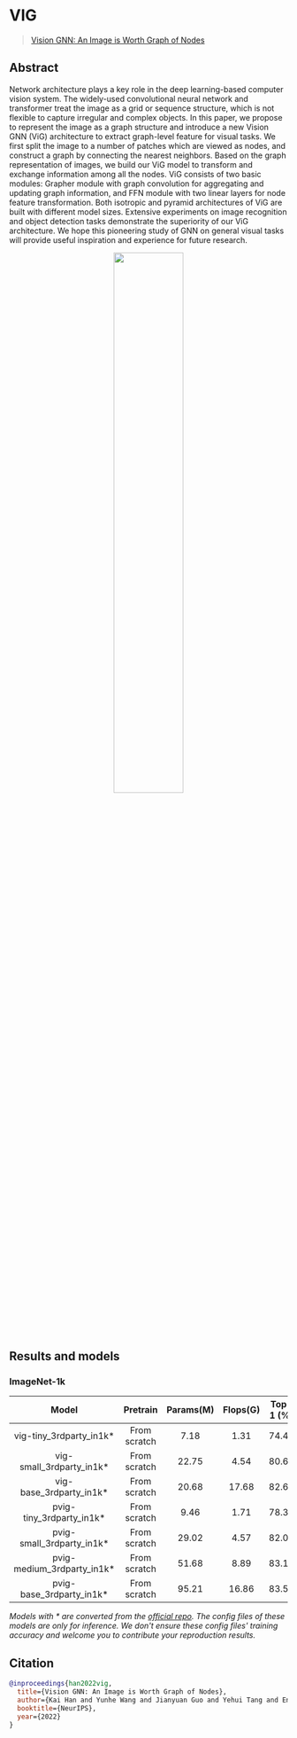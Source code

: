# VIG

> [Vision GNN: An Image is Worth Graph of Nodes](https://arxiv.org/abs/2206.00272)

<!-- [ALGORITHM] -->

## Abstract

Network architecture plays a key role in the deep learning-based computer vision system. The widely-used convolutional neural network and transformer treat the image as a grid or sequence structure, which is not flexible to capture irregular and complex objects. In this paper, we propose to represent the image as a graph structure and introduce a new Vision GNN (ViG) architecture to extract graph-level feature for visual tasks. We first split the image to a number of patches which are viewed as nodes, and construct a graph by connecting the nearest neighbors. Based on the graph representation of images, we build our ViG model to transform and exchange information among all the nodes. ViG consists of two basic modules: Grapher module with graph convolution for aggregating and updating graph information, and FFN module with two linear layers for node feature transformation. Both isotropic and pyramid architectures of ViG are built with different model sizes. Extensive experiments on image recognition and object detection tasks demonstrate the superiority of our ViG architecture. We hope this pioneering study of GNN on general visual tasks will provide useful inspiration and experience for future research.

<div align=center>
<img src="https://user-images.githubusercontent.com/26739999/212789461-f085e4da-9ce9-435f-93c0-e1b84d10b79f.png" width="50%"/>
</div>

## Results and models

### ImageNet-1k

|            Model            |   Pretrain   | Params(M) | Flops(G) | Top-1 (%) | Top-5 (%) |                 Config                 |                                         Download                                         |
| :-------------------------: | :----------: | :-------: | :------: | :-------: | :-------: | :------------------------------------: | :--------------------------------------------------------------------------------------: |
|  vig-tiny_3rdparty_in1k\*   | From scratch |   7.18    |   1.31   |   74.40   |   92.34   |  [config](./vig-tiny_8xb128_in1k.py)   | [model](https://download.openmmlab.com/mmclassification/v0/vig/vig-tiny_3rdparty_in1k_20230117-6414c684.pth) |
|  vig-small_3rdparty_in1k\*  | From scratch |   22.75   |   4.54   |   80.61   |   95.28   |  [config](./vig-small_8xb128_in1k.py)  | [model](https://download.openmmlab.com/mmclassification/v0/vig/vig-small_3rdparty_in1k_20230117-5338bf3b.pth) |
|  vig-base_3rdparty_in1k\*   | From scratch |   20.68   |  17.68   |   82.64   |   96.04   |  [config](./vig-base_8xb128_in1k.py)   | [model](https://download.openmmlab.com/mmclassification/v0/vig/vig-base_3rdparty_in1k_20230117-92f6f12f.pth) |
|  pvig-tiny_3rdparty_in1k\*  | From scratch |   9.46    |   1.71   |   78.38   |   94.38   |  [config](./pvig-tiny_8xb128_in1k.py)  | [model](https://download.openmmlab.com/mmclassification/v0/vig/pvig-tiny_3rdparty_in1k_20230117-eb77347d.pth) |
| pvig-small_3rdparty_in1k\*  | From scratch |   29.02   |   4.57   |   82.00   |   95.97   | [config](./pvig-small_8xb128_in1k.py)  | [model](https://download.openmmlab.com/mmclassification/v0/vig/pvig-small_3rdparty_in1k_20230117-9433dc96.pth) |
| pvig-medium_3rdparty_in1k\* | From scratch |   51.68   |   8.89   |   83.12   |   96.35   | [config](./pvig-medium_8xb128_in1k.py) | [model](https://download.openmmlab.com/mmclassification/v0/vig/pvig-medium_3rdparty_in1k_20230117-21057a6d.pth) |
|  pvig-base_3rdparty_in1k\*  | From scratch |   95.21   |  16.86   |   83.59   |   96.52   |  [config](./pvig-base_8xb128_in1k.py)  | [model](https://download.openmmlab.com/mmclassification/v0/vig/pvig-base_3rdparty_in1k_20230117-dbab3c85.pth) |

*Models with * are converted from the [official repo](https://github.com/huawei-noah/Efficient-AI-Backbones/tree/master/vig_pytorch). The config files of these models are only for inference. We don't ensure these config files' training accuracy and welcome you to contribute your reproduction results.*

## Citation

```bibtex
@inproceedings{han2022vig,
  title={Vision GNN: An Image is Worth Graph of Nodes},
  author={Kai Han and Yunhe Wang and Jianyuan Guo and Yehui Tang and Enhua Wu},
  booktitle={NeurIPS},
  year={2022}
}
```
